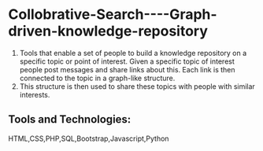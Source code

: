 # Collobrative-Search----Graph-driven-knowledge-repository
1. Tools that enable a set of people to build a knowledge repository on a specific topic or point of interest. Given a specific topic of interest people post messages and share links about this. Each link is then connected to the topic in a graph-like structure.
2. This structure is then used to share these topics with people with similar interests.




Tools and Technologies:
-----------------------------------------------------------------------------------------------------------------------------

HTML,CSS,PHP,SQL,Bootstrap,Javascript,Python

